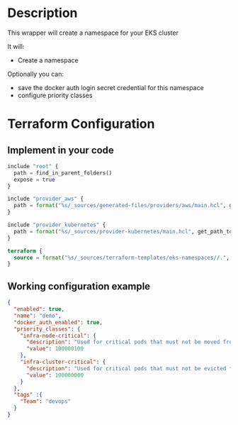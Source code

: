 # Description

This wrapper will create a namespace for your EKS cluster

It will: 
* Create a namespace 

Optionally you can:
* save the docker auth login secret credential for this namespace
* configure priority classes


# Terraform Configuration

## Implement in your code

```terraform
include "root" {
  path = find_in_parent_folders()
  expose = true
}

include "provider_aws" {
  path = format("%s/_sources/generated-files/providers/aws/main.hcl", get_path_to_repo_root())
}

include "provider_kubernetes" {
  path = format("%s/_sources/provider-kubernetes/main.hcl", get_path_to_repo_root())
}

terraform {
  source = format("%s/_sources/terraform-templates/eks-namespaces//.", path_relative_from_include("root"))
}
```

## Working configuration example

```json
{
  "enabled": true,
  "name": "demo",
  "docker_auth_enabled": true,
  "priority_classes": {
    "infra-node-critical": {
      "description": "Used for critical pods that must not be moved from their current node.",
      "value": 100000100
    },
    "infra-cluster-critical": {
      "description": "Used for critical pods that must not be evicted from their current node.",
      "value": 100000000
    }
  },
  "tags" :{
    "Team": "devops"
  }
}
```
